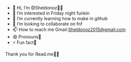 - 👋 Hi, I’m @Sheldonoz🖐🏾
- 👀 I’m interested in Friday night funkin
- 🌱 I’m currently learning how to make in github
- 💞️ I’m looking to collaborate on fnf
- 📫 How to reach me Gmail:Sheldonoz2015@gmail.com 
- 😄 Pronouns🧑
- ⚡ Fun fact🥇

<!---
Sheldonoz/Sheldonoz is a ✨ special ✨ repository because its `README.md` (this file) appears on your GitHub profile.
You can click the Preview link to take a look at your changes.
--->
Thank you for Read.me👍🏾
